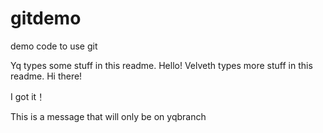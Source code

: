 # gitdemo
demo code to use git

Yq types some stuff in this readme. Hello!
Velveth types more stuff in this readme. Hi there! 

I got it！


This is a message that will only be on yqbranch